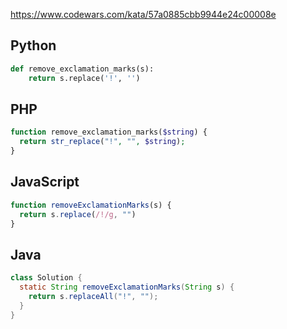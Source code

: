 https://www.codewars.com/kata/57a0885cbb9944e24c00008e

## Python
```python
def remove_exclamation_marks(s):
    return s.replace('!', '')
```

## PHP
```php
function remove_exclamation_marks($string) {
  return str_replace("!", "", $string);
}
```

## JavaScript
```js
function removeExclamationMarks(s) {
  return s.replace(/!/g, "")
}
```

## Java
```java
class Solution {
  static String removeExclamationMarks(String s) {
    return s.replaceAll("!", "");
  }
}
```